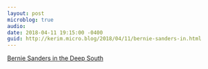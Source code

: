 ```yaml
---
layout: post
microblog: true
audio: 
date: 2018-04-11 19:15:00 -0400
guid: http://kerim.micro.blog/2018/04/11/bernie-sanders-in.html
---
```

[Bernie Sanders in the Deep South](http://nymag.com/daily/intelligencer/2018/04/what-really-happened-when-bernie-sanders-went-to-mississippi.html)
